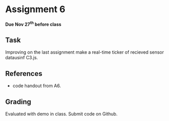 # Assignment 6
**Due Nov 27<sup>th</sup> before class**

## Task 
Improving on the last assignment make a real-time ticker of recieved sensor datausinf C3.js.

## References
- code handout from A6.

## Grading
Evaluated with demo in class. Submit code on Github.

